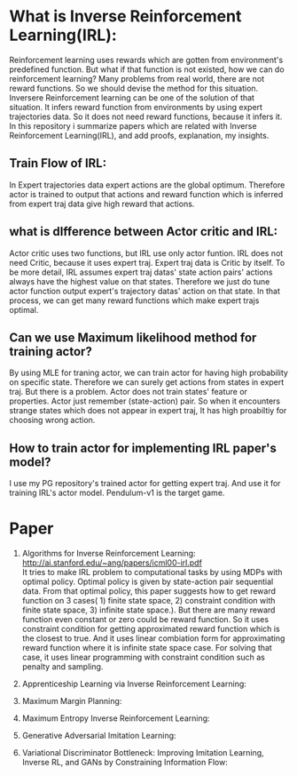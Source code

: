 # What is Inverse Reinforcement Learning(IRL): 
 Reinforcement learning uses rewards which are gotten from environment's predefined function. But what if that function is not existed, how we can do reinforcement learning? Many problems from real world, there are not reward functions. So we should devise the method for this situation.   
 Inversere Reinforcement learning can be one of the solution of that situation. It infers reward function from environments by using expert trajectories data. So it does not need reward functions, because it infers it. In this repository i summarize papers which are related with Inverse Reinforcement Learning(IRL), and add proofs, explanation, my insights.  
## Train Flow of IRL: 
 In Expert trajectories data expert actions are the global optimum. Therefore actor is trained to output that actions and reward function which is inferred from expert traj data give high reward that actions. 
 
## what is dIfference between Actor critic and IRL:   
 Actor critic uses two functions, but IRL use only actor funtion. IRL does not need Critic, because it uses expert traj. Expert traj data is Critic by itself. To be more detail, IRL assumes expert traj datas' state action pairs' actions always have the highest value on that states. Therefore we just do tune actor function output expert's trajectory datas' action on that state. In that process, we can get many reward functions which make expert trajs optimal.

## Can we use Maximum likelihood method for training actor?  
 By using MLE for traning actor, we can train actor for having high probability on specific state. Therefore we can surely get actions from states in expert traj. But there is a problem. Actor does not train states' feature or properties. Actor just remember (state-action) pair. So when it encounters strange states which does not appear in expert traj, It has high proabiltiy for choosing wrong action.  
 
## How to train actor for implementing IRL paper's model? 
 I use my PG repository's trained actor for getting expert traj. And use it for training IRL's actor model. Pendulum-v1 is the target game.  

# Paper
1. Algorithms for Inverse Reinforcement Learning: http://ai.stanford.edu/~ang/papers/icml00-irl.pdf  
 It tries to make IRL problem to computational tasks by using MDPs with optimal policy. Optimal policy is given by state-action pair sequential data. From that optimal policy, this paper suggests how to get reward function on 3 cases( 1) finite state space, 2) constraint condition with finite state space, 3) infinite state space.). But there are many reward function even constant or zero could be reward function. So it uses constraint condition for getting approximated reward function which is the closest to true. And it uses linear combiation form for approximating reward function where it is infinite state space case. For solving that case, it uses linear programming with constraint condition such as penalty and sampling.    
 
3. Apprenticeship Learning via Inverse Reinforcement Learning:  
4. Maximum Margin Planning:  
5. Maximum Entropy Inverse Reinforcement Learning:  
6. Generative Adversarial Imitation Learning:   
7. Variational Discriminator Bottleneck: Improving Imitation Learning, Inverse RL, and GANs by Constraining Information Flow:  

